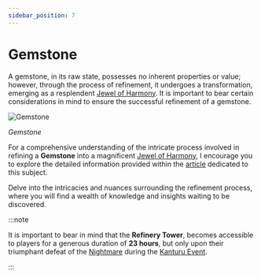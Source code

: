 ```yaml
---
sidebar_position: 7
---
```


# Gemstone

A gemstone, in its raw state, possesses no inherent properties or value; however, through the process of refinement, it undergoes a transformation, emerging as a resplendent [Jewel of Harmony](/items/jewels/regular-jewels/jewel-of-harmony). It is important to bear certain considerations in mind to ensure the successful refinement of a gemstone.

![Gemstone](/img/items/jewels/gemstone.png)

_Gemstone_

For a comprehensive understanding of the intricate process involved in refining a **Gemstone** into a magnificent [Jewel of Harmony](/items/jewels/regular-jewels/jewel-of-harmony), I encourage you to explore the detailed information provided within the [article](/items/jewels/regular-jewels/jewel-of-harmony) dedicated to this subject.

Delve into the intricacies and nuances surrounding the refinement process, where you will find a wealth of knowledge and insights waiting to be discovered.

:::note

It is important to bear in mind that the **Refinery Tower**, becomes accessible to players for a generous duration of **23 hours**, but only upon their triumphant defeat of the [Nightmare](/special-monsters/bosses/nightmare) during the [Kanturu Event](/events/kanturu).

:::
